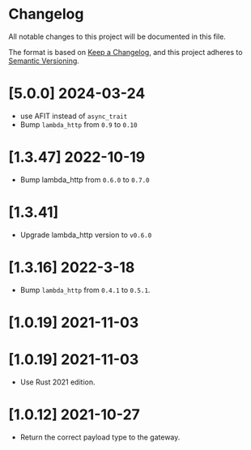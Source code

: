 # Changelog
All notable changes to this project will be documented in this file.

The format is based on [Keep a Changelog](https://keepachangelog.com/en/1.0.0/),
and this project adheres to [Semantic Versioning](https://semver.org/spec/v2.0.0.html).

# [5.0.0] 2024-03-24

- use AFIT instead of `async_trait`
- Bump `lambda_http` from `0.9` to `0.10`

# [1.3.47] 2022-10-19

- Bump lambda_http from `0.6.0` to `0.7.0`

# [1.3.41]

- Upgrade lambda_http version to `v0.6.0`

# [1.3.16] 2022-3-18

- Bump `lambda_http` from `0.4.1` to `0.5.1`. 

# [1.0.19] 2021-11-03

# [1.0.19] 2021-11-03

- Use Rust 2021 edition.

# [1.0.12] 2021-10-27

- Return the correct payload type to the gateway.

